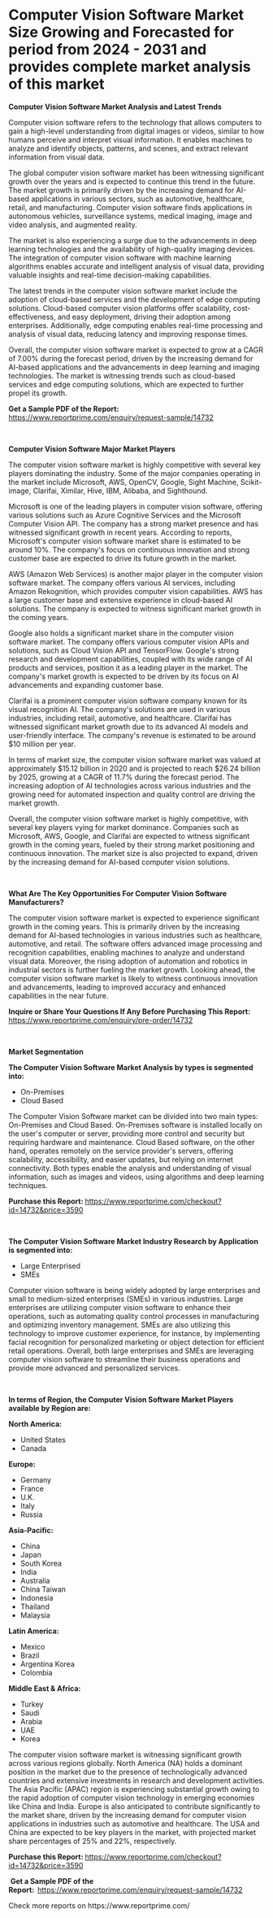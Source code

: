 <p><h1>Computer Vision Software Market Size Growing and Forecasted for period from 2024 - 2031 and provides complete market analysis of this market</h1></p><p><strong>Computer Vision Software Market Analysis and Latest Trends</strong></p>
<p><p>Computer vision software refers to the technology that allows computers to gain a high-level understanding from digital images or videos, similar to how humans perceive and interpret visual information. It enables machines to analyze and identify objects, patterns, and scenes, and extract relevant information from visual data.</p><p>The global computer vision software market has been witnessing significant growth over the years and is expected to continue this trend in the future. The market growth is primarily driven by the increasing demand for AI-based applications in various sectors, such as automotive, healthcare, retail, and manufacturing. Computer vision software finds applications in autonomous vehicles, surveillance systems, medical imaging, image and video analysis, and augmented reality.</p><p>The market is also experiencing a surge due to the advancements in deep learning technologies and the availability of high-quality imaging devices. The integration of computer vision software with machine learning algorithms enables accurate and intelligent analysis of visual data, providing valuable insights and real-time decision-making capabilities.</p><p>The latest trends in the computer vision software market include the adoption of cloud-based services and the development of edge computing solutions. Cloud-based computer vision platforms offer scalability, cost-effectiveness, and easy deployment, driving their adoption among enterprises. Additionally, edge computing enables real-time processing and analysis of visual data, reducing latency and improving response times.</p><p>Overall, the computer vision software market is expected to grow at a CAGR of 7.00% during the forecast period, driven by the increasing demand for AI-based applications and the advancements in deep learning and imaging technologies. The market is witnessing trends such as cloud-based services and edge computing solutions, which are expected to further propel its growth.</p></p>
<p><strong>Get a Sample PDF of the Report:&nbsp;</strong> <a href="https://www.reportprime.com/enquiry/request-sample/14732">https://www.reportprime.com/enquiry/request-sample/14732</a></p>
<p>&nbsp;</p>
<p><strong>Computer Vision Software Major Market Players</strong></p>
<p><p>The computer vision software market is highly competitive with several key players dominating the industry. Some of the major companies operating in the market include Microsoft, AWS, OpenCV, Google, Sight Machine, Scikit-image, Clarifai, Ximilar, Hive, IBM, Alibaba, and Sighthound. </p><p>Microsoft is one of the leading players in computer vision software, offering various solutions such as Azure Cognitive Services and the Microsoft Computer Vision API. The company has a strong market presence and has witnessed significant growth in recent years. According to reports, Microsoft's computer vision software market share is estimated to be around 10%. The company's focus on continuous innovation and strong customer base are expected to drive its future growth in the market.</p><p>AWS (Amazon Web Services) is another major player in the computer vision software market. The company offers various AI services, including Amazon Rekognition, which provides computer vision capabilities. AWS has a large customer base and extensive experience in cloud-based AI solutions. The company is expected to witness significant market growth in the coming years.</p><p>Google also holds a significant market share in the computer vision software market. The company offers various computer vision APIs and solutions, such as Cloud Vision API and TensorFlow. Google's strong research and development capabilities, coupled with its wide range of AI products and services, position it as a leading player in the market. The company's market growth is expected to be driven by its focus on AI advancements and expanding customer base.</p><p>Clarifai is a prominent computer vision software company known for its visual recognition AI. The company's solutions are used in various industries, including retail, automotive, and healthcare. Clarifai has witnessed significant market growth due to its advanced AI models and user-friendly interface. The company's revenue is estimated to be around $10 million per year.</p><p>In terms of market size, the computer vision software market was valued at approximately $15.12 billion in 2020 and is projected to reach $26.24 billion by 2025, growing at a CAGR of 11.7% during the forecast period. The increasing adoption of AI technologies across various industries and the growing need for automated inspection and quality control are driving the market growth.</p><p>Overall, the computer vision software market is highly competitive, with several key players vying for market dominance. Companies such as Microsoft, AWS, Google, and Clarifai are expected to witness significant growth in the coming years, fueled by their strong market positioning and continuous innovation. The market size is also projected to expand, driven by the increasing demand for AI-based computer vision solutions.</p></p>
<p>&nbsp;</p>
<p><strong>What Are The Key Opportunities For Computer Vision Software Manufacturers?</strong></p>
<p><p>The computer vision software market is expected to experience significant growth in the coming years. This is primarily driven by the increasing demand for AI-based technologies in various industries such as healthcare, automotive, and retail. The software offers advanced image processing and recognition capabilities, enabling machines to analyze and understand visual data. Moreover, the rising adoption of automation and robotics in industrial sectors is further fueling the market growth. Looking ahead, the computer vision software market is likely to witness continuous innovation and advancements, leading to improved accuracy and enhanced capabilities in the near future.</p></p>
<p><strong>Inquire or Share Your Questions If Any Before Purchasing This Report:</strong> <a href="https://www.reportprime.com/enquiry/pre-order/14732">https://www.reportprime.com/enquiry/pre-order/14732</a></p>
<p>&nbsp;</p>
<p><strong>Market Segmentation</strong></p>
<p><strong>The Computer Vision Software Market Analysis by types is segmented into:</strong></p>
<p><ul><li>On-Premises</li><li>Cloud Based</li></ul></p>
<p><p>The Computer Vision Software market can be divided into two main types: On-Premises and Cloud Based. On-Premises software is installed locally on the user's computer or server, providing more control and security but requiring hardware and maintenance. Cloud Based software, on the other hand, operates remotely on the service provider's servers, offering scalability, accessibility, and easier updates, but relying on internet connectivity. Both types enable the analysis and understanding of visual information, such as images and videos, using algorithms and deep learning techniques.</p></p>
<p><strong>Purchase this Report:&nbsp;</strong><a href="https://www.reportprime.com/checkout?id=14732&price=3590">https://www.reportprime.com/checkout?id=14732&price=3590</a></p>
<p>&nbsp;</p>
<p><strong>The Computer Vision Software Market Industry Research by Application is segmented into:</strong></p>
<p><ul><li>Large Enterprised</li><li>SMEs</li></ul></p>
<p><p>Computer vision software is being widely adopted by large enterprises and small to medium-sized enterprises (SMEs) in various industries. Large enterprises are utilizing computer vision software to enhance their operations, such as automating quality control processes in manufacturing and optimizing inventory management. SMEs are also utilizing this technology to improve customer experience, for instance, by implementing facial recognition for personalized marketing or object detection for efficient retail operations. Overall, both large enterprises and SMEs are leveraging computer vision software to streamline their business operations and provide more advanced and personalized services.</p></p>
<p>&nbsp;</p>
<p><strong>In terms of Region, the Computer Vision Software Market Players available by Region are:</strong></p>
<p>
    <p> <strong> North America: </strong>
        <ul>
            <li>United States</li>
            <li>Canada</li>
        </ul>
        </p> 
    <p> <strong> Europe: </strong>
        <ul>
            <li>Germany</li>
            <li>France</li>
            <li>U.K.</li>
            <li>Italy</li>
            <li>Russia</li>
        </ul>
        </p> 
    <p> <strong> Asia-Pacific: </strong>
        <ul>
            <li>China</li>
            <li>Japan</li>
            <li>South Korea</li>
            <li>India</li>
            <li>Australia</li>
            <li>China Taiwan</li>
            <li>Indonesia</li>
            <li>Thailand</li>
            <li>Malaysia</li>
        </ul>
        </p> 
    <p> <strong> Latin America: </strong>
        <ul>
            <li>Mexico</li>
            <li>Brazil</li>
            <li>Argentina Korea</li>
            <li>Colombia</li>
        </ul>
        </p> 
    <p> <strong> Middle East & Africa: </strong>
        <ul>
            <li>Turkey</li>
            <li>Saudi</li>
            <li>Arabia</li>
            <li>UAE</li>
            <li>Korea</li>
        </ul>
    </p>
    </p>
<p><p>The computer vision software market is witnessing significant growth across various regions globally. North America (NA) holds a dominant position in the market due to the presence of technologically advanced countries and extensive investments in research and development activities. The Asia Pacific (APAC) region is experiencing substantial growth owing to the rapid adoption of computer vision technology in emerging economies like China and India. Europe is also anticipated to contribute significantly to the market share, driven by the increasing demand for computer vision applications in industries such as automotive and healthcare. The USA and China are expected to be key players in the market, with projected market share percentages of 25% and 22%, respectively.</p></p>
<p><strong>Purchase this Report: </strong><a href="https://www.reportprime.com/checkout?id=14732&price=3590">https://www.reportprime.com/checkout?id=14732&price=3590</a></p>
<p>&nbsp;<strong>Get a Sample PDF of the Report:&nbsp;&nbsp;</strong><a href="https://www.reportprime.com/enquiry/request-sample/14732">https://www.reportprime.com/enquiry/request-sample/14732</a></p>
<p><strong></strong></p>
<p>Check more reports on https://www.reportprime.com/</p>